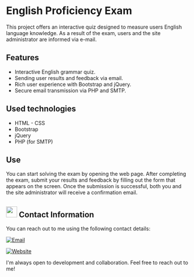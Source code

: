 # English Proficiency Exam

This project offers an interactive quiz designed to measure users English language knowledge. As a result of the exam, users and the site administrator are informed via e-mail.

## Features

- Interactive English grammar quiz.
- Sending user results and feedback via email.
- Rich user experience with Bootstrap and jQuery.
- Secure email transmission via PHP and SMTP.

## Used technologies

- HTML - CSS
- Bootstrap
- jQuery
- PHP (for SMTP)

## Use

You can start solving the exam by opening the web page. After completing the exam, submit your results and feedback by filling out the form that appears on the screen. Once the submission is successful, both you and the site administrator will receive a confirmation email.

## <img src="https://user-images.githubusercontent.com/74038190/235294019-40007353-6219-4ec5-b661-b3c35136dd0b.gif" width="30" style="margin-bottom: -5px;"> Contact Information

You can reach out to me using the following contact details:

[![Email](https://img.shields.io/badge/Email-info%40sinanozcelik.com-brightgreen)](mailto:info@sinanozcelik.com)

[![Website](https://img.shields.io/badge/Website-sinanozcelik.com-blue)](https://sinanozcelik.com)

I'm always open to development and collaboration. Feel free to reach out to me!